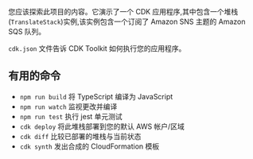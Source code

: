 
您应该探索此项目的内容。它演示了一个 CDK 应用程序,其中包含一个堆栈(`TranslateStack`)实例,该实例包含一个订阅了 Amazon SNS 主题的 Amazon SQS 队列。

`cdk.json` 文件告诉 CDK Toolkit 如何执行您的应用程序。

## 有用的命令

* `npm run build`   将 TypeScript 编译为 JavaScript
* `npm run watch`   监视更改并编译
* `npm run test`    执行 jest 单元测试
* `cdk deploy`      将此堆栈部署到您的默认 AWS 帐户/区域
* `cdk diff`        比较已部署的堆栈与当前状态
* `cdk synth`       发出合成的 CloudFormation 模板